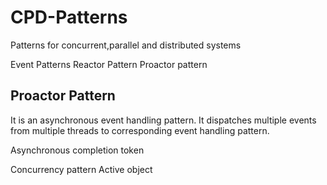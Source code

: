 CPD-Patterns
============

Patterns for concurrent,parallel and distributed systems

Event Patterns
  Reactor Pattern
  Proactor pattern
  
Proactor Pattern
----------------
It is an asynchronous event handling pattern.  It dispatches multiple events from multiple threads to corresponding event handling pattern.
  
  Asynchronous completion token

Concurrency pattern
  Active object

